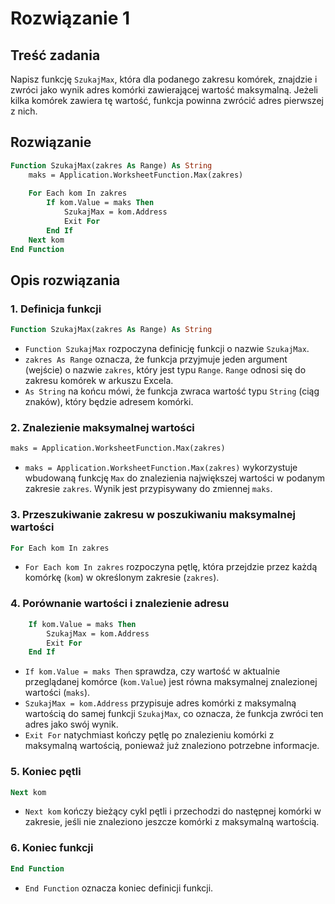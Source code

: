 # Rozwiązanie 1

## Treść zadania

Napisz funkcję `SzukajMax`, która dla podanego zakresu komórek, znajdzie i zwróci jako wynik adres komórki zawierającej wartość maksymalną. Jeżeli kilka komórek zawiera tę wartość, funkcja powinna zwrócić adres pierwszej z nich.

## Rozwiązanie

```vb
Function SzukajMax(zakres As Range) As String
    maks = Application.WorksheetFunction.Max(zakres)
    
    For Each kom In zakres
        If kom.Value = maks Then
            SzukajMax = kom.Address
            Exit For
        End If
    Next kom
End Function
```

## Opis rozwiązania

### 1. Definicja funkcji

```vb
Function SzukajMax(zakres As Range) As String
```

- `Function SzukajMax` rozpoczyna definicję funkcji o nazwie `SzukajMax`.
- `zakres As Range` oznacza, że funkcja przyjmuje jeden argument (wejście) o nazwie `zakres`, który jest typu `Range`. `Range` odnosi się do zakresu komórek w arkuszu Excela.
- `As String` na końcu mówi, że funkcja zwraca wartość typu `String` (ciąg znaków), który będzie adresem komórki.

### 2. Znalezienie maksymalnej wartości

```vb
maks = Application.WorksheetFunction.Max(zakres)
```

- `maks = Application.WorksheetFunction.Max(zakres)` wykorzystuje wbudowaną funkcję `Max` do znalezienia największej wartości w podanym zakresie `zakres`. Wynik jest przypisywany do zmiennej `maks`.

### 3. Przeszukiwanie zakresu w poszukiwaniu maksymalnej wartości

```vb
For Each kom In zakres
```

- `For Each kom In zakres` rozpoczyna pętlę, która przejdzie przez każdą komórkę (`kom`) w określonym zakresie (`zakres`).

### 4. Porównanie wartości i znalezienie adresu

```vb
    If kom.Value = maks Then
        SzukajMax = kom.Address
        Exit For
    End If
```

- `If kom.Value = maks Then` sprawdza, czy wartość w aktualnie przeglądanej komórce (`kom.Value`) jest równa maksymalnej znalezionej wartości (`maks`).
- `SzukajMax = kom.Address` przypisuje adres komórki z maksymalną wartością do samej funkcji `SzukajMax`, co oznacza, że funkcja zwróci ten adres jako swój wynik.
- `Exit For` natychmiast kończy pętlę po znalezieniu komórki z maksymalną wartością, ponieważ już znaleziono potrzebne informacje.

### 5. Koniec pętli

```vb
Next kom
```

- `Next kom` kończy bieżący cykl pętli i przechodzi do następnej komórki w zakresie, jeśli nie znaleziono jeszcze komórki z maksymalną wartością.

### 6. Koniec funkcji

```vb
End Function
```

- `End Function` oznacza koniec definicji funkcji.
